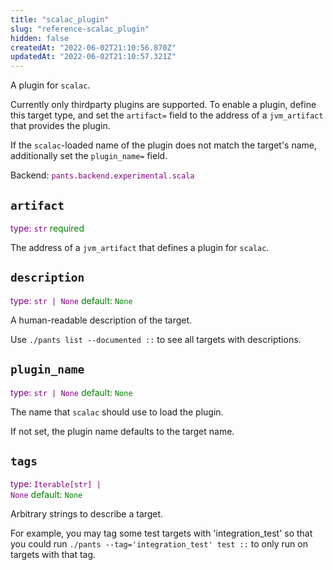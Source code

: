 ```yaml
---
title: "scalac_plugin"
slug: "reference-scalac_plugin"
hidden: false
createdAt: "2022-06-02T21:10:56.870Z"
updatedAt: "2022-06-02T21:10:57.321Z"
---
```

A plugin for `scalac`.

Currently only thirdparty plugins are supported. To enable a plugin, define this target type, and set the `artifact=` field to the address of a `jvm_artifact` that provides the plugin.

If the `scalac`-loaded name of the plugin does not match the target's name, additionally set the `plugin_name=` field.

Backend: <span style="color: purple"><code>pants.backend.experimental.scala</code></span>

## <code>artifact</code>

<span style="color: purple">type: <code>str</code></span>
<span style="color: green">required</span>

The address of a `jvm_artifact` that defines a plugin for `scalac`.

## <code>description</code>

<span style="color: purple">type: <code>str | None</code></span>
<span style="color: green">default: <code>None</code></span>

A human-readable description of the target.

Use `./pants list --documented ::` to see all targets with descriptions.

## <code>plugin_name</code>

<span style="color: purple">type: <code>str | None</code></span>
<span style="color: green">default: <code>None</code></span>

The name that `scalac` should use to load the plugin.

If not set, the plugin name defaults to the target name.

## <code>tags</code>

<span style="color: purple">type: <code>Iterable[str] | None</code></span>
<span style="color: green">default: <code>None</code></span>

Arbitrary strings to describe a target.

For example, you may tag some test targets with 'integration_test' so that you could run `./pants --tag='integration_test' test ::` to only run on targets with that tag.